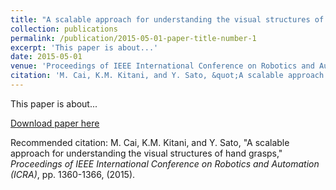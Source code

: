 ```yaml
---
title: "A scalable approach for understanding the visual structures of hand grasps"
collection: publications
permalink: /publication/2015-05-01-paper-title-number-1
excerpt: 'This paper is about...'
date: 2015-05-01
venue: 'Proceedings of IEEE International Conference on Robotics and Automation (ICRA)'
citation: 'M. Cai, K.M. Kitani, and Y. Sato, &quot;A scalable approach for understanding the visual structures of hand grasps,&quot; <i>Proceedings of IEEE International Conference on Robotics and Automation (ICRA)</i>, pp. 1360-1366, (2015).'
---
```

This paper is about...

[Download paper here](http://cai-mj.github.io/files/CKS_ICRA2015.pdf)

Recommended citation: M. Cai, K.M. Kitani, and Y. Sato,  "A scalable approach for understanding the visual structures of hand grasps," <i>Proceedings of IEEE International Conference on Robotics and Automation (ICRA)</i>, pp. 1360-1366, (2015).
